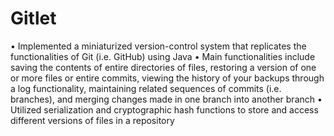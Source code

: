 # Gitlet
• Implemented a miniaturized version-control system that replicates the functionalities of Git (i.e. GitHub) using Java
• Main functionalities include saving the contents of entire directories of files, restoring a version of one or more files or entire commits, viewing the history of your backups through a log functionality, maintaining related sequences of commits (i.e. branches), and merging changes made in one branch into another branch
• Utilized serialization and cryptographic hash functions to store and access different versions of files in a repository
